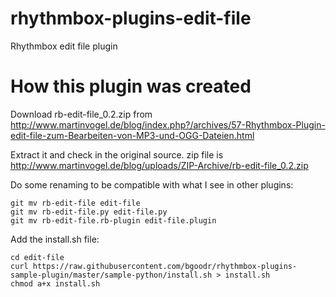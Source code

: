 # rhythmbox-plugins-edit-file
Rhythmbox edit file plugin

# How this plugin was created

Download rb-edit-file_0.2.zip from http://www.martinvogel.de/blog/index.php?/archives/57-Rhythmbox-Plugin-edit-file-zum-Bearbeiten-von-MP3-und-OGG-Dateien.html

Extract it and check in the original source. zip file is http://www.martinvogel.de/blog/uploads/ZIP-Archive/rb-edit-file_0.2.zip

Do some renaming to be compatible with what I see in other plugins:

    git mv rb-edit-file edit-file
    git mv rb-edit-file.py edit-file.py
    git mv rb-edit-file.rb-plugin edit-file.plugin

Add the install.sh file:

    cd edit-file
    curl https://raw.githubusercontent.com/bgoodr/rhythmbox-plugins-sample-plugin/master/sample-python/install.sh > install.sh
    chmod a+x install.sh

